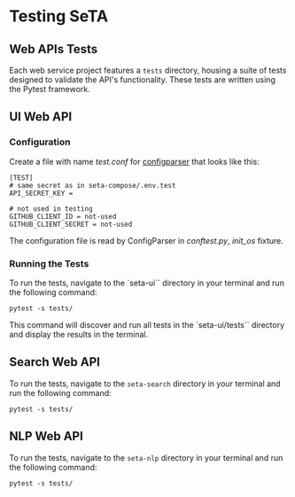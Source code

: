 # Testing SeTA

## Web APIs Tests

Each web service project features a `tests` directory, housing a suite of tests designed to validate the API's functionality. These tests are written using the Pytest framework.

## UI Web API

### Configuration

Create a file with name *test.conf* for [configparser](https://docs.python.org/3.10/library/configparser.html) that looks like this:

```
[TEST]
# same secret as in seta-compose/.env.test
API_SECRET_KEY = 

# not used in testing
GITHUB_CLIENT_ID = not-used
GITHUB_CLIENT_SECRET = not-used
```

The configuration file is read by ConfigParser in *conftest.py*, *init_os* fixture.

### Running the Tests
To run the tests, navigate to the `seta-ui`` directory in your terminal and run the following command:

```
pytest -s tests/
```

This command will discover and run all tests in the `seta-ui/tests`` directory and display the results in the terminal.

## Search Web API

To run the tests, navigate to the `seta-search` directory in your terminal and run the following command:

```
pytest -s tests/
```

## NLP Web API

To run the tests, navigate to the `seta-nlp` directory in your terminal and run the following command:

```
pytest -s tests/
```